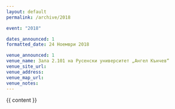 ```yaml
---
layout: default
permalink: /archive/2018

event: "2018"

dates_announced: 1
formatted_date: 24 Ноември 2018

venue_announced: 1
venue_name: Зала 2.101 на Русенски университет „Ангел Кънчев“
venue_site_url:
venue_address:
venue_map_url:
venue_notes:
---
```


{{ content }}
